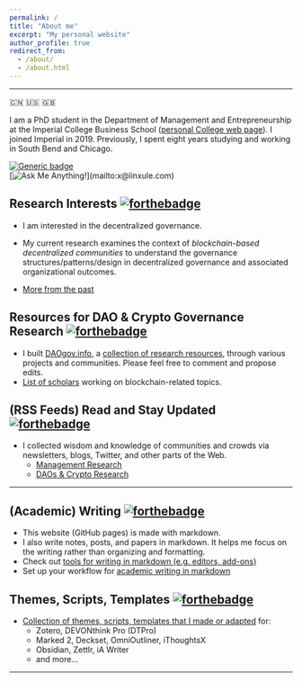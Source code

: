 ```yaml
---
permalink: /
title: "About me"
excerpt: "My personal website"
author_profile: true
redirect_from:
  - /about/
  - /about.html
---
```


-----
:cn: :us: :gb:

I am a PhD student in the Department of Management and Entrepreneurship at the Imperial College Business School ([personal College web page](https://www.imperial.ac.uk/people/xule.lin)). I joined Imperial in 2019. Previously, I spent eight years studying and working in South Bend and Chicago.

[![Generic badge](https://img.shields.io/badge/有问-必答-<COLOR>.svg)](mailto:x@linxule.com)  
[![Ask Me Anything!](https://img.shields.io/badge/Ask%20me-anything-1abc9c.svg?style="max-width:100%")](mailto:x@linxule.com)

##  Research Interests [![forthebadge](https://forthebadge.com/images/badges/built-with-science.svg)](https://linxule.com/posts/2020-05-26-so-what-are-you-studying.md)

  * I am interested in the decentralized governance. 

  * My current research examines the context of *blockchain-based decentralized communities* to understand the governance structures/patterns/design in decentralized governance and associated organizational outcomes.

  * [More from the past](https://linxule.com/posts/2020/05/so-what-are-you-studying/)



## Resources for DAO & Crypto Governance Research [![forthebadge](https://forthebadge.com/images/badges/built-with-love.svg)](https://linxule.com/daogov/resource_list)

- I built [DAOgov.info](https://www.daogov.info), a [collection of research resources](https://daogov.info/resource_list), through various projects and communities. Please feel free to comment and propose edits.
- [List of scholars](https://daogov.info/blockchain-scholars) working on blockchain-related topics.



## (RSS Feeds) Read and Stay Updated [![forthebadge](https://forthebadge.com/images/badges/powered-by-black-magic.svg)](https://www.inoreader.com/)

- I collected wisdom and knowledge of communities and crowds via newsletters, blogs, Twitter, and other parts of the Web.
    - [Management Research](https://linxule.com/curation-mgmt/)
    - [DAOs & Crypto Research](https://linxule.com/curation-dao/)



------



## (Academic) Writing [![forthebadge](https://forthebadge.com/images/badges/made-with-markdown.svg)](http://commonmark.org)

- This website (GitHub pages) is made with markdown.
- I also write notes, posts, and papers in markdown. It helps me focus on the writing rather than organizing and formatting.
- Check out [tools for writing in markdown (e.g. editors, add-ons)](https://linxule.com/projects/md_tools/)
- Set up your workflow for [academic writing in markdown](https://linxule.com/projects/md_academic/)



## Themes, Scripts, Templates [![forthebadge](https://forthebadge.com/images/badges/contains-technical-debt.svg)](https://github.com/linxule/themes)

* [Collection of themes, scripts, templates that I made or adapted](https://github.com/linxule/themes) for:
  * Zotero, DEVONthink Pro (DTPro)
  * Marked 2, Deckset, OmniOutliner, iThoughtsX
  * Obsidian, Zettlr, iA Writer
  * and more...

------
